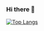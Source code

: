 ### Hi there 👋

[![Top Langs](https://github-readme-stats.vercel.app/api/top-langs/?username=masa-matt&layout=compact)](https://github.com/anuraghazra/github-readme-stats)

<!--
**masa-matt/masa-matt** is a ✨ _special_ ✨ repository because its `README.md` (this file) appears on your GitHub profile.

Here are some ideas to get you started:

- 🔭 I’m currently working on ...
- 🌱 I’m currently learning ...
- 👯 I’m looking to collaborate on ...
- 🤔 I’m looking for help with ...
- 💬 Ask me about ...
- 📫 How to reach me: ...
- 😄 Pronouns: ...
- ⚡ Fun fact: ...
-->
